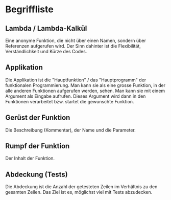 # Begriffliste

## Lambda / Lambda-Kalkül

Eine anonyme Funktion, die nicht über einen Namen, sondern über Referenzen aufgerufen wird. Der Sinn dahinter ist die Flexibilität, Verständlichkeit und Kürze des Codes.

## Applikation

Die Applikation ist die "Hauptfunktion" / das "Hauptprogramm" der funktionalen Programmierung. Man kann sie als eine grosse Funktion, in der alle anderen Funktionen aufgerufen werden, sehen. Man kann sie mit einem Argument als Eingabe aufrufen. Dieses Argument wird dann in den Funktionen verarbeitet bzw. startet die gewunschte Funktion.

## Gerüst der Funktion

Die Beschreibung (Kommentar), der Name und die Parameter.

## Rumpf der Funktion

Der Inhalt der Funktion.

## Abdeckung (Tests)

Die Abdeckung ist die Anzahl der getesteten Zeilen im Verhältnis zu den gesamten Zeilen. Das Ziel ist es, möglichst viel mit Tests abzudecken.
